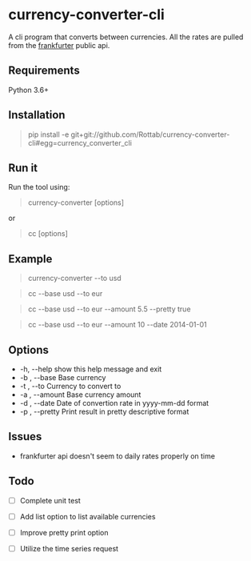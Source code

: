 # currency-converter-cli
A cli program that converts between currencies. All the rates are pulled from the [frankfurter](https://www.frankfurter.app/) public api.
## Requirements
Python 3.6+
## Installation
> pip install -e git+git://github.com/Rottab/currency-converter-cli#egg=currency_converter_cli
## Run it
Run the tool using:
> currency-converter [options]

or

> cc [options]
## Example
> currency-converter --to usd

> cc --base usd --to eur

> cc --base usd --to eur --amount 5.5 --pretty true

> cc --base usd --to eur --amount 10 --date 2014-01-01
## Options
*  -h, --help      show this help message and exit
*  -b , --base     Base currency
*  -t , --to       Currency to convert to
*  -a , --amount   Base currency amount
*  -d , --date     Date of convertion rate in yyyy-mm-dd format
*  -p , --pretty   Print result in pretty descriptive format
## Issues
* frankfurter api doesn't seem to daily rates properly on time
## Todo
- [ ] Complete unit test
- [ ] Add list option to list available currencies
- [ ] Improve pretty print option
- [ ] Utilize the time series request

